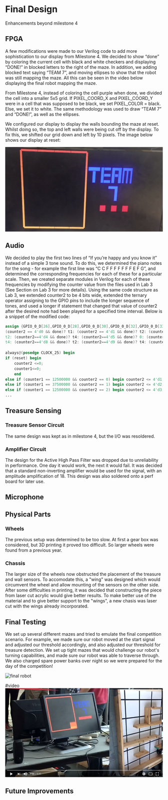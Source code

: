 # Final Design
Enhancements beyond milestone 4  

## FPGA
A few modifications were made to our Verilog code to add more sophistication to our display from Milestone 4. We decided to show “done” by coloring the current cell with black and white checkers and displaying “DONE!” in blocked letters to the right of the maze. In addition, we adding blocked text saying “TEAM 7”, and moving ellipses to show that the robot was still mapping the maze. All this can be seen in the video below displaying the final robot mapping the maze.

From Milestone 4, instead of coloring the cell purple when done, we divided the cell into a smaller 5x5 grid. If PIXEL_COORD_X and PIXEL_COORD_Y were in a cell that was supposed to be black, we set PIXEL_COLOR = black. Else, we set it to white. The same methodology was used to draw “TEAM 7” and “DONE!”, as well as the ellipses. 

We configured our display to display the walls bounding the maze at reset. Whilst doing so, the top and left walls were being cut off by the display. To fix this, we shifted our grid down and left by 10 pixels. The image below shows our display at reset:

![](./image/ResetDisplay.png)


## Audio
We decided to play the first two lines of “If you’re happy and you know it” instead of a simple 3 tone sound. To do this, we determined the piano notes for the song - for example the first line was “C C F F F F F F F E F G”, and determined the corresponding frequencies for each of these for a particular scale. Then, we created separate modules in Verilog for each of these frequencies by modifying the counter value from the files used in Lab 3 (See Section on Lab 3 for more details). Using the same code structure as Lab 3, we extended counter2 to be 4 bits wide, extended the ternary operator assigning to the GPIO pins to include the longer sequence of tones, and used a longer if statement that changed that value of counter2 after the desired note had been played for a specified time interval. Below is a snippet of the modified code:

```verilog 
assign {GPIO_0_D[26],GPIO_0_D[28],GPIO_0_D[30],GPIO_0_D[32],GPIO_0_D[33],GPIO_0_D[31],GPIO_0_D[29],GPIO_0_D[27]} = 
(counter2 == 4'd0 && done)? t1: (counter2 == 4'd1 && done)? t2: (counter2==4'd2 && done)? t3: (counter2==4'd3 && done)? 
t2: (counter2==4'd4 && done)? t4: (counter2==4'd5 && done)? 0: (counter2==4'd6 && done)? t1: (counter2==4'd7 && done)? 
t4: (counter2==4'd8 && done)? t2: (counter2==4'd9 && done)? t4: (counter2==4'd10 && done)? t5: 0; 

always@(posedge CLOCK_25) begin
if (reset) begin
	counter2 <=0; 
	counter1<=0;
	end
else if (counter1 == 12500000 && counter2 == 0) begin counter2 <= 4'd1; counter1 <= 0; end 
else if (counter1 == 37500000 && counter2 == 1) begin counter2 <= 4'd2; counter1 <= 0; end
else if (counter1 == 12500000 && counter2 == 2) begin counter2 <= 4'd3; counter1 <= 0; end
...
```

## Treasure Sensing
### Treasure Sensor Circuit
The same design was kept as in milestone 4, but the I/O was resoldered.
### Amplifier Circuit
The design for the Active High Pass Filter was dropped due to unreliability in performance. One day it would work, the next it would fail. It was decided that a standard non-inverting amplifier would be used for the signal, with an amplitude amplification of 18. This design was also soldered onto a perf board for later use.
## Microphone


## Physical Parts
### Wheels
The previous setup was determined to be too slow. At first a gear box was considered, but 3D printing it proved too difficult. So larger wheels were found from a previous year.
### Chassis
The larger size of the wheels now obstructed the placement of the treasure and wall sensors. To accomodate this, a "wing" was designed which would circumvent the wheel and allow mounting of the sensors on the other side. After some difficulties in printing, it was decided that constructing the piece from laser cut acrylic would give better results. To make better use of the material and to give better support to the "wings", a new chasis was laser cut with the wings already incorporated.

## Final Testing
We set up several different mazes and tried to emulate the final competition scenario. For example, we made sure our robot moved at the start signal and adjusted our threshold accordingly, and also adjusted our threshold for treasure detection. We set up tight mazes that would challenge our robot's turning capabilities, and made sure our robot was able to traverse through. We also charged spare power banks over night so we were prepared for the day of the competition!


![final robot](./docs/image/final_robot.jpg)



#video
[![mazevideo](./image/competitionmazerun.PNG)](https://youtu.be/jJJJDXnB0to) 

## Future Improvements
